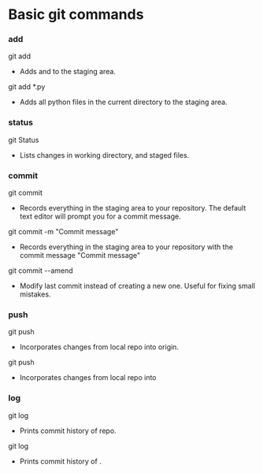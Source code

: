 # Basic git commands

### add
git add <file1> <file2>	
- Adds <file1> and <file2> to the staging area.

git add *.py
- Adds all python files in the current directory to the staging area.

### status
git Status	
- Lists changes in working directory, and staged files.

### commit
git commit
- Records everything in the staging area to your repository. The default text editor will prompt you for a commit message.

git commit -m "Commit message"
- Records everything in the staging area to your repository with the commit message "Commit message"

git commit --amend
- Modify last commit instead of creating a new one. Useful for fixing small mistakes.

### push
git push
- Incorporates changes from local repo into origin.

git push <repo> <branch>
- Incorporates changes from local repo into <repo> <branch>

### log
git log
- Prints commit history of repo.

git log <filename>
- Prints commit history of <filename>.